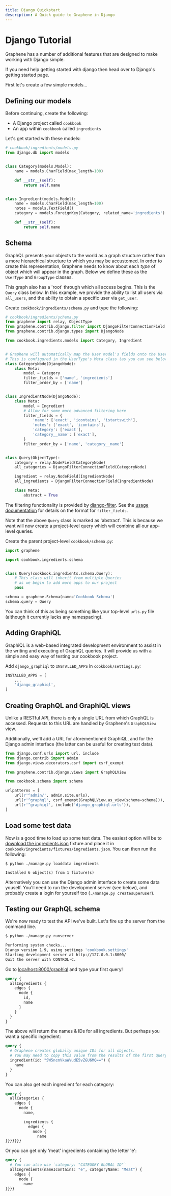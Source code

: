 ```yaml
---
title: Django Quickstart
description: A Quick guide to Graphene in Django
---
```


# Django Tutorial

Graphene has a number of additional features that are designed to make
working with Django simple.

If you need help getting started with django then head over to
Django's getting started page.

First let's create a few simple models...

## Defining our models

Before continuing, create the following:

* A Django project called `cookbook`
* An app within `cookbook` called `ingredients`

Let's get started with these models:

```python
# cookbook/ingredients/models.py
from django.db import models


class Category(models.Model):
    name = models.CharField(max_length=100)

    def __str__(self):
        return self.name


class Ingredient(models.Model):
    name = models.CharField(max_length=100)
    notes = models.TextField()
    category = models.ForeignKey(Category, related_name='ingredients')

    def __str__(self):
        return self.name
```

## Schema

GraphQL presents your objects to the world as a graph structure rather than a more
hierarchical structure to which you may be accustomed. In order to create this
representation, Graphene needs to know about each *type* of object which will appear in
the graph. Below we define these as the `UserType` and `GroupType` classes.

This graph also has a 'root' through which all access begins. This is the `Query` class below.
In this example, we provide the ability to list all users via `all_users`, and the
ability to obtain a specific user via `get_user`.

Create `cookbook/ingredients/schema.py` and type the following:

```python
# cookbook/ingredients/schema.py
from graphene import relay, ObjectType
from graphene.contrib.django.filter import DjangoFilterConnectionField
from graphene.contrib.django.types import DjangoNode

from cookbook.ingredients.models import Category, Ingredient


# Graphene will automatically map the User model's fields onto the UserType.
# This is configured in the UserType's Meta class (as you can see below)
class CategoryNode(DjangoNode):
    class Meta:
        model = Category
        filter_fields = ['name', 'ingredients']
        filter_order_by = ['name']


class IngredientNode(DjangoNode):
    class Meta:
        model = Ingredient
        # Allow for some more advanced filtering here
        filter_fields = {
            'name': ['exact', 'icontains', 'istartswith'],
            'notes': ['exact', 'icontains'],
            'category': ['exact'],
            'category__name': ['exact'],
        }
        filter_order_by = ['name', 'category__name']


class Query(ObjectType):
    category = relay.NodeField(CategoryNode)
    all_categories = DjangoFilterConnectionField(CategoryNode)

    ingredient = relay.NodeField(IngredientNode)
    all_ingredients = DjangoFilterConnectionField(IngredientNode)

    class Meta:
        abstract = True
```

The filtering functionality is provided by
[django-filter](https://django-filter.readthedocs.org). See the
[usage documentation](https://django-filter.readthedocs.org/en/latest/usage.html#the-filter)
for details on the format for `filter_fields`.

Note that the above `Query` class is marked as 'abstract'. This is because we
want will now create a project-level query which will combine all our app-level
queries.

Create the parent project-level `cookbook/schema.py`:

```python
import graphene

import cookbook.ingredients.schema


class Query(cookbook.ingredients.schema.Query):
    # This class will inherit from multiple Queries
    # as we begin to add more apps to our project
    pass

schema = graphene.Schema(name='Cookbook Schema')
schema.query = Query
```

You can think of this as being something like your top-level `urls.py`
file (although it currently lacks any namespacing).

## Adding GraphiQL

GraphiQL is a web-based integrated development environment to assist in the
writing and executing of GraphQL queries. It will provide us with a simple
and easy way of testing our cookbook project.

Add `django_graphiql` to `INSTALLED_APPS` in `cookbook/settings.py`:

```python
INSTALLED_APPS = [
    ...
    'django_graphiql',
]
```

## Creating GraphQL and GraphiQL views

Unlike a RESTful API, there is only a single URL from which GraphQL is accessed.
Requests to this URL are handled by Graphene's `GraphQLView` view.

Additionally, we'll add a URL for aforementioned GraphiQL, and for the Django admin
interface (the latter can be useful for creating test data).

```python
from django.conf.urls import url, include
from django.contrib import admin
from django.views.decorators.csrf import csrf_exempt

from graphene.contrib.django.views import GraphQLView

from cookbook.schema import schema

urlpatterns = [
    url(r'^admin/', admin.site.urls),
    url(r'^graphql', csrf_exempt(GraphQLView.as_view(schema=schema))),
    url(r'^graphiql', include('django_graphiql.urls')),
]
```

## Load some test data

Now is a good time to load up some test data. The easiest option will be to
[download the ingredients.json](https://raw.githubusercontent.com/graphql-python/graphene/feature/django/examples/cookbook/cookbook/ingredients/fixtures/ingredients.json)
fixture and place it in
`cookbook/ingredients/fixtures/ingredients.json`. You can then run the following:

```
$ python ./manage.py loaddata ingredients

Installed 6 object(s) from 1 fixture(s)
```

Alternatively you can use the Django admin interface to create some data youself.
You'll need to run the development server (see below), and probably create a login
for yourself too (`./manage.py createsuperuser`).

## Testing our GraphQL schema

We're now ready to test the API we've built. Let's fire up the server from the command line.

```bash
$ python ./manage.py runserver

Performing system checks...
Django version 1.9, using settings 'cookbook.settings'
Starting development server at http://127.0.0.1:8000/
Quit the server with CONTROL-C.
```

Go to [localhost:8000/graphiql](http://localhost:8000/graphiql) and type your first query!

```graphql
query {
  allIngredients {
    edges {
      node {
        id,
        name
      }
    }
  }
}
```

The above will return the names & IDs for all ingredients. But perhaps you want
a specific ingredient:

```graphql
query {
  # Graphene creates globally unique IDs for all objects.
  # You may need to copy this value from the results of the first query
  ingredient(id: "SW5ncmVkaWVudE5vZGU6MQ==") {
    name
  }
}
```

You can also get each ingredient for each category:

```graphql
query {
  allCategories {
    edges {
      node {
        name,

        ingredients {
          edges {
            node {
              name
}}}}}}}
```

Or you can get only 'meat' ingredients containing the letter 'e':

```graphql
query {
  # You can also use `category: "CATEGORY GLOBAL ID"`
  allIngredients(nameIcontains: "e", categoryName: "Meat") {
    edges {
      node {
        name
}}}}
```
